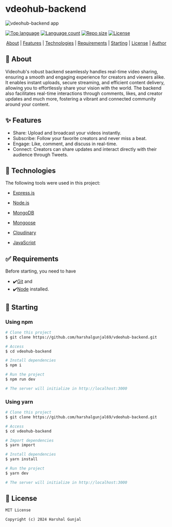 <!-- markdownlint-disable MD033 -->

# vdeohub-backend

![vdeohub-backend app](https://assets-global.website-files.com/5c95072393140f36ecc22e60/61c44b463d7b3c13d91282e8_What-is-a-Mobile-App-Backend-.png)

[![Top language](https://img.shields.io/github/languages/top/harshalgunjal69/vdeohub-backend?color=56BEB9)](https://github.com/harshalgunjal69/vdeohub-backend)
[![Language count](https://img.shields.io/github/languages/count/harshalgunjal69/vdeohub-backend?color=56BEB9)](https://github.com/harshalgunjal69/vdeohub-backend)
[![Repo size](https://img.shields.io/github/repo-size/harshalgunjal69/vdeohub-backend?color=56BEB9)](https://github.com/harshalgunjal69/vdeohub-backend)
[![License](https://img.shields.io/github/license/harshalgunjal69/vdeohub-backend?color=56BEB9)](https://github.com/harshalgunjal69/vdeohub-backend)

<p align="center">
  <a href="#about">About</a> |
  <a href="#features">Features</a> |
  <a href="#technologies">Technologies</a> |
  <a href="#requirements">Requirements</a> |
  <a href="#starting">Starting</a> |
  <a href="#license">License</a> |
  <a href="https://github.com/harshalgunjal69" target="_blank">Author</a>
</p>
<section id="about">

## 🎯 About

Videohub's robust backend seamlessly handles real-time video sharing, ensuring a smooth and engaging experience for creators and viewers alike. It enables instant uploads, secure streaming, and efficient content delivery, allowing you to effortlessly share your vision with the world. The backend also facilitates real-time interactions through comments, likes, and creator updates and much more, fostering a vibrant and connected community around your content.

</section>
<section id="features">

## ✨ Features

-   Share: Upload and broadcast your videos instantly.
-   Subscribe: Follow your favorite creators and never miss a beat.
-   Engage: Like, comment, and discuss in real-time.
-   Connect: Creators can share updates and interact directly with their audience through Tweets.

</section>
<section id="technologies">

## 🚀 Technologies

The following tools were used in this project:

-   [Express.js](https://expressjs.com/)

-   [Node.js](https://nodejs.org/en/)

-   [MongoDB](https://www.mongodb.com/)

-   [Mongoose](https://mongoosejs.com/)

-   [Cloudinary](https://cloudinary.com/)

-   [JavaScript](https://developer.mozilla.org/en-US/docs/Web/JavaScript)

</section>
<section id="requirements">

## ✅ Requirements</section>

Before starting, you need to have

-   ✔️[Git](https://git-scm.com) and
-   ✔️[Node](https://nodejs.org/en/) installed.

</section>
<section id="starting">

## 🏁 Starting

### Using npm

```bash
# Clone this project
$ git clone https://github.com/harshalgunjal69/vdeohub-backend.git

# Access
$ cd vdeohub-backend

# Install dependencies
$ npm i

# Run the project
$ npm run dev

# The server will initialize in http://localhost:3000
```

### Using yarn

```bash
# Clone this project
$ git clone https://github.com/harshalgunjal69/vdeohub-backend.git

# Access
$ cd vdeohub-backend

# Import dependencies
$ yarn import

# Install dependencies
$ yarn install

# Run the project
$ yarn dev

# The server will initialize in http://localhost:3000
```

</section>
<section id="license">

## 📜 License

```markdown
MIT License

Copyright (c) 2024 Harshal Gunjal
```

</section>

